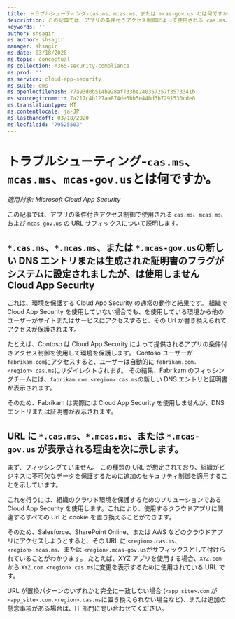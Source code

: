 ```yaml
---
title: トラブルシューティング-cas.ms、mcas.ms、または mcas-gov.us とは何ですか?
description: この記事では、アプリの条件付きアクセス制御によって使用される cas.ms、mcas.ms、または mcas-gov.us の URL サフィックスに関する情報を提供します。
keywords: ''
author: shsagir
ms.author: shsagir
manager: shsagir
ms.date: 03/18/2020
ms.topic: conceptual
ms.collection: M365-security-compliance
ms.prod: ''
ms.service: cloud-app-security
ms.suite: ems
ms.openlocfilehash: 77a93d0b514b928af733be240357257f3573341b
ms.sourcegitcommit: 7a217c4b127aa874de5bb5e44bd3b7291530cde0
ms.translationtype: MT
ms.contentlocale: ja-JP
ms.lasthandoff: 03/18/2020
ms.locfileid: "79525503"
---
```

# <a name="troubleshooting---what-is-casms-mcasms-or-mcas-govus"></a>トラブルシューティング-`cas.ms`、`mcas.ms`、`mcas-gov.us`とは何ですか。

*適用対象: Microsoft Cloud App Security*

この記事では、アプリの条件付きアクセス制御で使用される `cas.ms`、`mcas.ms`、および `mcas-gov.us` の URL サフィックスについて説明します。

## <a name="our-system-flagged-a-new-dns-entry-or-generated-certificate-for-casms-mcasms-or-mcas-govus-but-we-dont-use-cloud-app-security"></a>`*.cas.ms`、`*.mcas.ms`、または `*.mcas-gov.us`の新しい DNS エントリまたは生成された証明書のフラグがシステムに設定されましたが、は使用しません Cloud App Security

これは、環境を保護する Cloud App Security の通常の動作と結果です。 組織で Cloud App Security を使用していない場合でも、を使用している環境から他のユーザーがサイトまたはサービスにアクセスすると、その Url が書き換えられてアクセスが保護されます。

たとえば、Contoso は Cloud App Security によって提供されるアプリの条件付きアクセス制御を使用して環境を保護します。 Contoso ユーザーが `fabrikam.com`にアクセスすると、ユーザーは自動的に `fabrikam.com.<region>.cas.ms`にリダイレクトされます。 その結果、Fabrikam のフィッシングチームには、`fabrikam.com.<region>.cas.ms`の新しい DNS エントリと証明書が表示されます。

そのため、Fabrikam は実際には Cloud App Security を使用しませんが、DNS エントリまたは証明書が表示されます。

## <a name="heres-why-you-see-casms-mcasms-or-mcas-govus-in-your-url"></a>URL に `*.cas.ms`、`*.mcas.ms`、または `*.mcas-gov.us` が表示される理由を次に示します。

まず、フィッシングていません。 この種類の URL が想定されており、組織がビジネスに不可欠なデータを保護するために追加のセキュリティ制御を適用することを示しています。

これを行うには、組織のクラウド環境を保護するためのソリューションである Cloud App Security を使用します。これにより、使用するクラウドアプリに関連するすべての Url と cookie を置き換えることができます。

そのため、Salesforce、SharePoint Online、または AWS などのクラウドアプリにアクセスしようとすると、その URL に `<region>.cas.ms`、`<region>.mcas.ms`、または `<region>.mcas-gov.us`がサフィックスとして付けられていることがわかります。 たとえば、XYZ アプリを使用する場合、`XYZ.com` から `XYZ.com.<region>.cas.ms`に変更を表示するために使用されている URL です。

URL が置換パターンのいずれかと完全に一致しない場合 (`<app_site>.com` が `<app_site>.com.<region>.cas.ms`に置き換えられない場合など)、または追加の懸念事項がある場合は、IT 部門に問い合わせてください。
